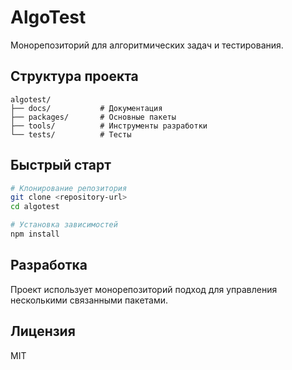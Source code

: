 # AlgoTest

Монорепозиторий для алгоритмических задач и тестирования.

## Структура проекта

```
algotest/
├── docs/           # Документация
├── packages/       # Основные пакеты
├── tools/          # Инструменты разработки
└── tests/          # Тесты
```

## Быстрый старт

```bash
# Клонирование репозитория
git clone <repository-url>
cd algotest

# Установка зависимостей
npm install
```

## Разработка

Проект использует монорепозиторий подход для управления несколькими связанными пакетами.

## Лицензия

MIT
